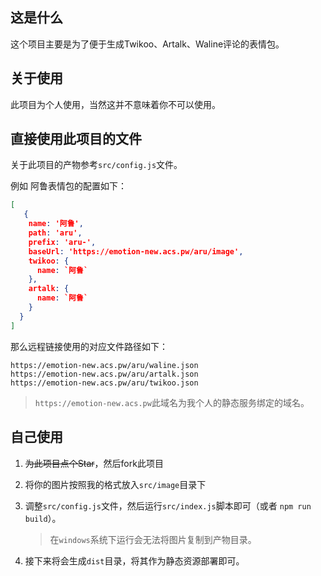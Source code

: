 ## 这是什么

这个项目主要是为了便于生成Twikoo、Artalk、Waline评论的表情包。

## 关于使用

此项目为个人使用，当然这并不意味着你不可以使用。

## 直接使用此项目的文件

关于此项目的产物参考`src/config.js`文件。

例如 阿鲁表情包的配置如下：

```json
[
   {
    name: '阿鲁',
    path: 'aru',
    prefix: 'aru-',
    baseUrl: 'https://emotion-new.acs.pw/aru/image',
    twikoo: {
      name: `阿鲁`
    },
    artalk: {
      name: `阿鲁`
    }
  }
]
```

那么远程链接使用的对应文件路径如下：

```
https://emotion-new.acs.pw/aru/waline.json
https://emotion-new.acs.pw/aru/artalk.json
https://emotion-new.acs.pw/aru/twikoo.json
```

> `https://emotion-new.acs.pw`此域名为我个人的静态服务绑定的域名。

## 自己使用

1. ~~为此项目点个Star~~，然后fork此项目

2. 将你的图片按照我的格式放入`src/image`目录下

3. 调整`src/config.js`文件，然后运行`src/index.js`脚本即可（或者 `npm run build`）。

   > 在`windows`系统下运行会无法将图片复制到产物目录。

4. 接下来将会生成`dist`目录，将其作为静态资源部署即可。